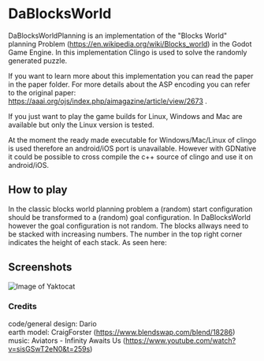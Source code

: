# DaBlocksWorld

DaBlocksWorldPlanning is an implementation of the "Blocks World" planning Problem (https://en.wikipedia.org/wiki/Blocks_world) in the Godot Game Engine.
In this implementation Clingo is used to solve the randomly generated puzzle.


If you want to learn more about this implementation you can read the paper in the paper folder.
For more details about the ASP encoding you can refer to the original paper: https://aaai.org/ojs/index.php/aimagazine/article/view/2673 .


If you just want to play the game builds for Linux, Windows and Mac are available but only the Linux version is tested.

At the moment the ready made executable for Windows/Mac/Linux of clingo is used therefore an android/iOS port is unavailable.
However with GDNative it could be possible to cross compile the c++ source of clingo and use it on android/iOS.


## How to play

In the classic blocks world planning problem a (random) start configuration should be transformed to a (random) goal configuration.
In DaBlocksWorld however the goal configuration is not random. 
The blocks allways need to be stacked with increasing numbers.
The number in the top right corner indicates the height of each stack.
As seen here:

## Screenshots
![Image of Yaktocat](https://octodex.github.com/images/yaktocat.png)

### Credits

code/general design: Dario </br>
earth model: CraigForster (https://www.blendswap.com/blend/18286) </br>
music: Aviators - Infinity Awaits Us (https://www.youtube.com/watch?v=sisGSwT2eN0&t=259s)</br>
